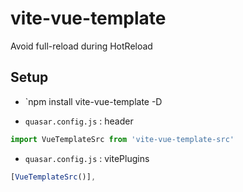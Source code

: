 # vite-vue-template

Avoid full-reload during HotReload

## Setup
 * `npm install vite-vue-template -D

 * `quasar.config.js` : header

```js
import VueTemplateSrc from 'vite-vue-template-src'
```

* `quasar.config.js` : vitePlugins

```js
​[VueTemplateSrc()],
```


